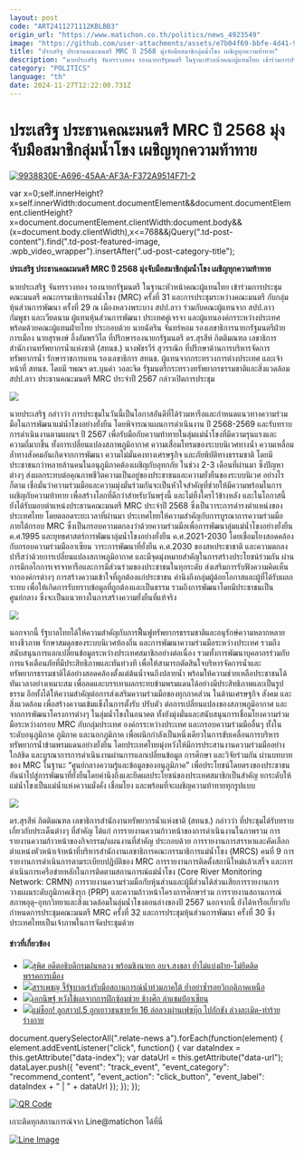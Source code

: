 ```yaml
---
layout: post
code: "ART2411271112KBLBB3"
origin_url: "https://www.matichon.co.th/politics/news_4923549"
image: "https://github.com/user-attachments/assets/e7b04f69-bbfe-4d41-97b8-d00dc157f582"
title: "ประเสริฐ ประธานคณะมนตรี MRC ปี 2568 มุ่งจับมือสมาชิกลุ่มน้ำโขง เผชิญทุกความท้าทาย"
description: "นายประเสริฐ จันทรรวงทอง รองนายกรัฐมนตรี ในฐานะหัวหน้าคณะผู้แทนไทย เข้าร่วมการประชุมคณะมนตรี คณะกรรมาธิการแม่น้ำโขง (MRC) ครั้งที่ 31 และการประชุมระหว่างคณะมนตรี กับกลุ่มหุ้นส่วนการพัฒนา ครั้งที่ 29"
category: "POLITICS"
language: "th"
date: 2024-11-27T12:22:00.731Z
---
```


# ประเสริฐ ประธานคณะมนตรี MRC ปี 2568 มุ่งจับมือสมาชิกลุ่มน้ำโขง เผชิญทุกความท้าทาย

[![](https://www.matichon.co.th/wp-content/uploads/2024/11/9938830E-A696-45AA-AF3A-F372A9514F71-2.jpg "9938830E-A696-45AA-AF3A-F372A9514F71-2")](https://www.matichon.co.th/wp-content/uploads/2024/11/9938830E-A696-45AA-AF3A-F372A9514F71-2.jpg)

var x=0;self.innerHeight?x=self.innerWidth:document.documentElement&&document.documentElement.clientHeight?x=document.documentElement.clientWidth:document.body&&(x=document.body.clientWidth),x<=768&&jQuery(".td-post-content").find(".td-post-featured-image, .wpb\_video\_wrapper").insertAfter(".ud-post-category-title");

**ประเสริฐ ประธานคณะมนตรี MRC ปี 2568 มุ่งจับมือสมาชิกลุ่มน้ำโขง เผชิญทุกความท้าทาย**

นายประเสริฐ จันทรรวงทอง รองนายกรัฐมนตรี ในฐานะหัวหน้าคณะผู้แทนไทย เข้าร่วมการประชุมคณะมนตรี คณะกรรมาธิการแม่น้ำโขง (MRC) ครั้งที่ 31 และการประชุมระหว่างคณะมนตรี กับกลุ่มหุ้นส่วนการพัฒนา ครั้งที่ 29 ณ เมืองหลวงพระบาง สปป.ลาว ร่วมกับคณะผู้แทนจาก สปป.ลาว กัมพูชา และเวียดนาม ผู้แทนหุ้นส่วนการพัฒนา ประเทศคู่เจรจา และผู้แทนองค์กรระหว่างประเทศ พร้อมด้วยคณะผู้แทนฝ่ายไทย ประกอบด้วย นายฉัตริน จันทร์หอม รองเลขาธิการนายกรัฐมนตรีฝ่ายการเมือง นายสุรพงษ์ อึ้งอัมพรวิไล ที่ปรึกษารองนายกรัฐมนตรี ดร.สุรสีห์ กิตติมณฑล เลขาธิการสำนักงานทรัพยากรน้ำแห่งชาติ (สทนช.) นางพัชรวีร์ สุวรรณิก ที่ปรึกษาด้านการบริหารจัดการทรัพยากรน้ำ รักษาราชการแทน รองเลขาธิการ สทนช. ผู้แทนจากกระทรวงการต่างประเทศ และเจ้าหน้าที่ สทนช. โดยมี ฯพณฯ ดร.บุนคำ วอละจิด รัฐมนตรีกระทรวงทรัพยากรธรรมชาติและสิ่งแวดล้อม สปป.ลาว ประธานคณะมนตรี MRC ประจำปี 2567 กล่าวเปิดการประชุม

![](https://www.matichon.co.th/wp-content/uploads/2024/11/8726AEBE-3DCD-4607-BA97-E1D08E9A3248.jpg)

นายประเสริฐ กล่าวว่า การประชุมในวันนี้เป็นโอกาสอันดีที่ได้ร่วมหารือและกำหนดแนวทางความร่วมมือในการพัฒนาแม่น้ำโขงอย่างยั่งยืน โดยพิจารณาแผนการดำเนินงาน ปี 2568-2569 และรับทราบการดำเนินงานตามแผนฯ ปี 2567 เพื่อรับมือกับความท้าทายในลุ่มแม่น้ำโขงที่มีความรุนแรงและความถี่มากขึ้น ทั้งการเปลี่ยนแปลงสภาพภูมิอากาศ ความเสื่อมโทรมของระบบนิเวศทางน้ำ ความเหลื่อมล้ำทางสังคมอันเกิดจากการพัฒนา ความไม่มั่นคงทางเศรษฐกิจ และภัยพิบัติทางธรรมชาติ โดยมีประชาชนกว่าหลายล้านคนในอนุภูมิภาคต้องเผชิญกับอุทกภัย ในช่วง 2-3 เดือนที่ผ่านมา ซึ่งปัญหาต่างๆ ส่งผลกระทบต่อคุณภาพชีวิตความเป็นอยู่ของประชาชนและความยั่งยืนของระบบนิเวศ อย่างไรก็ตาม เชื่อมั่นว่าความร่วมมือและความมุ่งมั่นร่วมกันจะเป็นหัวใจสำคัญที่ช่วยให้มีความพร้อมในการเผชิญกับความท้าทาย เพื่อสร้างโลกที่ดีกว่าสำหรับวันพรุ่งนี้ และไม่ทิ้งใครไว้ข้างหลัง และในโอกาสนี้ ยังได้รับมอบตำแหน่งประธานคณะมนตรี MRC ประจำปี 2568 ซึ่งเป็นวาระการดำรงตำแหน่งของประเทศไทย โดยตลอดระยะเวลาที่ผ่านมา ประเทศไทยให้ความสำคัญกับการบูรณาการความร่วมมือ ภายใต้กรอบ MRC ซึ่งเป็นกรอบความตกลงว่าด้วยความร่วมมือเพื่อการพัฒนาลุ่มแม่น้ำโขงอย่างยั่งยืน ค.ศ.1995 และยุทธศาสตร์การพัฒนาลุ่มน้ำโขงอย่างยั่งยืน ค.ศ.2021-2030 โดยเชื่อมโยงสอดคล้องกับกรอบความร่วมมืออาเซียน วาระการพัฒนาที่ยั่งยืน ค.ศ.2030 ของสหประชาชาติ และความตกลงปารีสว่าด้วยการเปลี่ยนแปลงสภาพภูมิอากาศ และมีจุดมุ่งหมายสำคัญในการสร้างประโยชน์ร่วมกัน ผ่านการมีกลไกการเจรจาหารือและการมีส่วนร่วมของประชาชนในทุกระดับ ส่งเสริมการรับฟังความคิดเห็นจากองค์กรต่างๆ การสร้างความเข้าใจที่ถูกต้องแก่ประชาชน คำนึงถึงกลุ่มผู้ด้อยโอกาสและผู้ที่ได้รับผลกระทบ เพื่อให้เกิดการรับทราบข้อมูลที่ถูกต้องและเป็นธรรม รวมถึงการพัฒนาโดยมีประชาชนเป็นศูนย์กลาง ซึ่งจะเป็นแนวทางในการสร้างความยั่งยืนที่แท้จริง

![](https://www.matichon.co.th/wp-content/uploads/2024/11/C0288939-65A1-410E-930A-A1E8B128A12A.jpg)

นอกจากนี้ รัฐบาลไทยได้ให้ความสำคัญกับการฟื้นฟูทรัพยากรธรรมชาติและอนุรักษ์ความหลากหลายทางชีวภาพ รักษาสมดุลของระบบนิเวศท้องถิ่น และการพัฒนาความร่วมมือระหว่างประเทศ รวมถึงสนับสนุนการแลกเปลี่ยนข้อมูลระหว่างประเทศสมาชิกอย่างต่อเนื่อง รวมทั้งการพัฒนาบุคลากรร่วมกับการแจ้งเตือนภัยที่มีประสิทธิภาพและทันท่วงที เพื่อให้สามารถตัดสินใจบริหารจัดการน้ำและทรัพยากรธรรมชาติได้อย่างสอดคล้องตั้งแต่ต้นน้ำจนถึงปลายน้ำ พร้อมให้ความช่วยเหลือประชาชนได้ทันเวลาอย่างเหมาะสม เพื่อลดและบรรเทาผลกระทบข้ามพรมแดนได้อย่างมีประสิทธิภาพและเป็นรูปธรรม อีกทั้งได้ให้ความสำคัญต่อการส่งเสริมความร่วมมือของทุกภาคส่วน ในด้านเศรษฐกิจ สังคม และสิ่งแวดล้อม เพื่อสร้างความเข้มแข็งในการตั้งรับ ปรับตัว ต่อการเปลี่ยนแปลงของสภาพภูมิอากาศ และจากการพัฒนาโครงการต่างๆ ในลุ่มน้ำโขงในอนาคต ทั้งยังมุ่งมั่นและสนับสนุนการเชื่อมโยงความร่วมมือระหว่างกรอบ MRC กับกลุ่มประเทศ องค์กรระหว่างประเทศ และกรอบความร่วมมืออื่นๆ ทั้งในระดับอนุภูมิภาค ภูมิภาค และนอกภูมิภาค เพื่อผนึกกำลังเป็นหนึ่งเดียวในการขับเคลื่อนการบริหารทรัพยากรน้ำข้ามพรมแดนอย่างยั่งยืน โดยประเทศไทยมุ่งหวังให้มีการประสานงานความร่วมมืออย่างใกล้ชิด และบูรณาการการดำเนินงานผ่านการแลกเปลี่ยนข้อมูล การศึกษา และวิจัยร่วมกัน ผ่านบทบาทของ MRC ในฐานะ “ศูนย์กลางความรู้และข้อมูลของอนุภูมิภาค” เพื่อประโยชน์โดยตรงของประชาชน อันนำไปสู่การพัฒนาที่ยั่งยืนโดยคำนึงถึงและยึดผลประโยชน์ของประเทศสมาชิกเป็นสำคัญ ยกระดับให้แม่น้ำโขงเป็นแม่น้ำแห่งความมั่งคั่ง เชื่อมโยง และพร้อมที่จะเผชิญความท้าทายทุกรูปแบบ

![](https://www.matichon.co.th/wp-content/uploads/2024/11/B20117F8-1791-47D2-BA58-77E33C988D8E.jpg)

ดร.สุรสีห์ กิตติมณฑล เลขาธิการสำนักงานทรัพยากรน้ำแห่งชาติ (สทนช.) กล่าวว่า ที่ประชุมได้รับทราบเกี่ยวกับประเด็นต่างๆ ที่สำคัญ ได้แก่ การรายงานความก้าวหน้าของการดำเนินงานในภาพรวม การรายงานความก้าวหน้าของกิจกรรม/แผนงานที่สำคัญ ประกอบด้วย การรายงานการสรรหาและคัดเลือกตำแหน่งหัวหน้าเจ้าหน้าที่บริหารสำนักงานเลขาธิการคณะกรรมาธิการแม่น้ำโขง (MRCS) คนที่ 9 การรายงานการดำเนินการตามระเบียบปฏิบัติของ MRC การรายงานการติดตั้งสถานีใหม่แล้วเสร็จ และการดำเนินการเครือข่ายหลักในการติดตามสถานการณ์แม่น้ำโขง (Core River Monitoring Network: CRMN) การรายงานความร่วมมือกับหุ้นส่วนและผู้มีส่วนได้ส่วนเสียการรายงานการวางแผนระดับภูมิภาคเชิงรุก (PRP) และความก้าวหน้าโครงการศึกษาร่วม การรายงานสถานการณ์สภาพอุตุ-อุทกวิทยาและสิ่งแวดล้อมในลุ่มน้ำโขงตอนล่างของปี 2567 นอกจากนี้ ยังได้หารือเกี่ยวกับกำหนดการประชุมคณะมนตรี MRC ครั้งที่ 32 และการประชุมหุ้นส่วนการพัฒนา ครั้งที่ 30 ซึ่งประเทศไทยเป็นเจ้าภาพในการจัดประชุมด้วย

#### ข่าวที่เกี่ยวข้อง

*   [![](https://www.matichon.co.th/wp-content/uploads/2024/11/gvhp12-wed.jpg)สุพิศ อดีตอธิบดีกรมฝนหลวง พร้อมชิงนายก อบจ.สงขลา ย้ำไม่แบ่งฝ่าย-ไม่ยึดติดพรรคการเมือง](https://www.matichon.co.th/region/news_4923711)
*   [![](https://www.matichon.co.th/wp-content/uploads/2024/11/gvhp11-wed.jpg)สรรเพชญ จี้รัฐบาลเร่งรับมือสถานการณ์น้ำท่วมภาคใต้ ย้ำอย่าซ้ำรอยวิกฤติภาคเหนือ](https://www.matichon.co.th/politics/news_4923702)
*   [![](https://www.matichon.co.th/wp-content/uploads/2024/11/Book14.jpg)เอกนิษฐ์ หวังใช้ผลจากการฝึกซ้อมช่วย ช้างศึก ล่าแชมป์อาเซียน](https://www.matichon.co.th/sport/footballlocal/news_4923079)
*   [![](https://www.matichon.co.th/wp-content/uploads/2024/11/gvhp10-wed.jpg)แม่ช็อก! ลูกสาวป.5 ถูกเยาวชนชายวัย 16 ล่อลวงผ่านเฟซบุ๊ก ไปกักขัง ล่วงละเมิด-ทำร้ายร่างกาย](https://www.matichon.co.th/region/news_4923677)

document.querySelectorAll(".relate-news a").forEach(function(element) { element.addEventListener("click", function() { var dataIndex = this.getAttribute("data-index"); var dataUrl = this.getAttribute("data-url"); dataLayer.push({ "event": "track\_event", "event\_category": "recommend\_content", "event\_action": "click\_button", "event\_label": dataIndex + " | " + dataUrl }); }); });

[![QR Code](https://www.matichon.co.th/wp-content/uploads/2023/07/wob1371z.jpg)](https://lin.ee/ht0nDxX)

เกาะติดทุกสถานการณ์จาก Line@matichon ได้ที่นี่

[![Line Image](https://www.matichon.co.th/wp-content/uploads/2023/07/th.png)](https://lin.ee/ht0nDxX)
